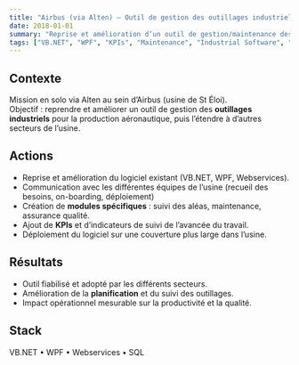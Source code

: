 ```yaml
---
title: "Airbus (via Alten) — Outil de gestion des outillages industriels"
date: 2018-01-01
summary: "Reprise et amélioration d’un outil de gestion/maintenance des outillages industriels sur le site de St Éloi."
tags: ["VB.NET", "WPF", "KPIs", "Maintenance", "Industrial Software", "SQL"]
---
```


## Contexte
Mission en solo via Alten au sein d’Airbus (usine de St Éloi).  
Objectif : reprendre et améliorer un outil de gestion des **outillages industriels** pour la production aéronautique, puis l’étendre à d’autres secteurs de l’usine.

## Actions
- Reprise et amélioration du logiciel existant (VB.NET, WPF, Webservices).
- Communication avec les différentes équipes de l’usine (recueil des besoins, on-boarding, déploiement)
- Création de **modules spécifiques** : suivi des aléas, maintenance, assurance qualité.
- Ajout de **KPIs** et d’indicateurs de suivi de l’avancée du travail.
- Déploiement du logiciel sur une couverture plus large dans l’usine.

## Résultats
- Outil fiabilisé et adopté par les différents secteurs.
- Amélioration de la **planification** et du suivi des outillages.
- Impact opérationnel mesurable sur la productivité et la qualité.

## Stack
VB.NET • WPF • Webservices • SQL
